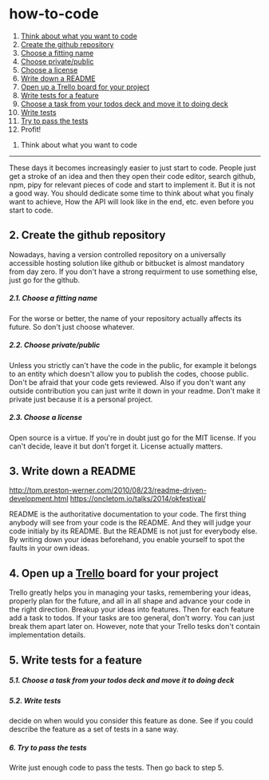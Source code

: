 how-to-code
===========

1. [Think about what you want to code][1]
2. [Create the github repository][2]
  1. [Choose a fitting name][2.1]
  2. [Choose private/public][2.2]
  3. [Choose a license][2.3]
3. [Write down a README][3]
4. [Open up a Trello board for your project][4]
5. [Write tests for a feature][5]
  1. [Choose a task from your todos deck and move it to doing deck][5.1]
  2. [Write tests][5.2]
6. [Try to pass the tests][6]
7. Profit!


[1]: #1-think-about-what-you-want-to-code
1. Think about what you want to code
---

These days it becomes increasingly easier to just start to code. People just get
a stroke of an idea and then they open their code editor, search github, npm,
pipy for relevant pieces of code and start to implement it. But it is not a good
way. You should dedicate some time to think about what you finaly want to
achieve, How the API will look like in the end, etc. even before you start to
code.

[2]: #2-create-the-github-repository
2. Create the github repository
---

Nowadays, having a version controlled repository on a universally accessible
hosting solution like github or bitbucket is almost mandatory from day zero. If
you don't have a strong requirment to use something else, just go for the
github.

[2.1]: #21-choose-a-fitting-name
##### 2.1. Choose a fitting name
For the worse or better, the name of your repository actually affects its
future. So don't just choose whatever.

[2.2]: #22-choose-privatepublic
##### 2.2. Choose private/public
Unless you strictly can't have the code in the public, for example it belongs to
an entity which doesn't allow you to publish the codes, choose public. Don't be
afraid that your code gets reviewed. Also if you don't want any outside
contribution you can just write it down in your readme. Don't make it private
just because it is a personal project.

[2.3]: #23-choose-a-license
##### 2.3. Choose a license
Open source is a virtue. If you're in doubt just go for the MIT license. If you
can't decide, leave it but don't forget it. License actually matters.

[3]: #3-write-down-a-readme
3. Write down a README
---

http://tom.preston-werner.com/2010/08/23/readme-driven-development.html
https://oncletom.io/talks/2014/okfestival/

README is the authoritative documentation to your code. The first thing anybody
will see from your code is the README. And they will judge your code initialy by
its README. But the README is not just for everybody else. By writing down your
ideas beforehand, you enable yourself to spot the faults in your own ideas.

[4]: #4-open-up-a-trello-board-for-your-project
4. Open up a [Trello](https://trello.com/) board for your project
---

Trello greatly helps you in managing your tasks, remembering your ideas,
properly plan for the future, and all in all shape and advance your code in the
right direction. Breakup your ideas into features. Then for each feature add a
task to todos. If your tasks are too general, don't worry. You can just break
them apart later on. However, note that your Trello tesks don't contain
implementation details.

[5]: #5-write-tests-for-a-feature
5. Write tests for a feature
---

[5.1]: #51-choose-a-task-from-your-todos-deck-and-move-it-to-doing-deck
##### 5.1. Choose a task from your todos deck and move it to doing deck

[5.2]: #52-write-tests
##### 5.2. Write tests
decide on when would you consider this feature as done. See if you could
describe the feature as a set of tests in a sane way.

[6]: #6-try-to-pass-the-tests
##### 6. Try to pass the tests
Write just enough code to pass the tests. Then go back to step 5.
